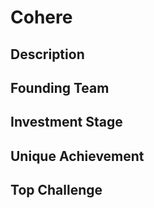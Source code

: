# Cohere
## Description
## Founding Team
## Investment Stage
## Unique Achievement
## Top Challenge
